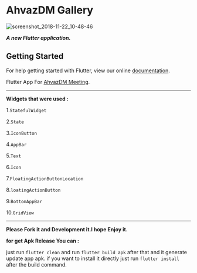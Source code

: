 
# AhvazDM Gallery 


![screenshot_2018-11-22_10-48-46](https://user-images.githubusercontent.com/26750131/48912712-52415400-ee44-11e8-9994-5054dabd0ab2.png)



***A new Flutter application.***

## Getting Started

For help getting started with Flutter, view our online
[documentation](https://flutter.io/).


Flutter App For [AhvazDM Meeting](https://t.me/AhvazDM).


---

__Widgets that were used :__

1.```StatefulWidget```

2.```State```

3.```IconButton```

4.```AppBar```

5.```Text```

6.```Icon```

7.```FloatingActionButtonLocation```

8.```loatingActionButton```

9.```BottomAppBar```

10.```GridView```


---

__Please Fork it and Development it.I hope Enjoy it.__


__for get Apk Release You can :__

just run ```flutter clean``` and run ```flutter build apk``` after that and it generate update app apk.
if you want to install it directly just run ```flutter install``` after the build command.
